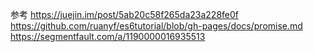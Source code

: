 参考
https://juejin.im/post/5ab20c58f265da23a228fe0f  
https://github.com/ruanyf/es6tutorial/blob/gh-pages/docs/promise.md  
https://segmentfault.com/a/1190000016935513
